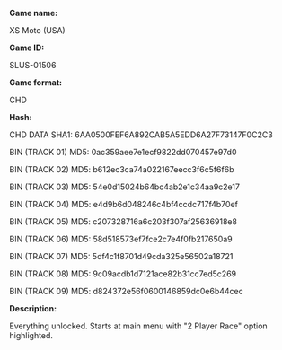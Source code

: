 **Game name:**

XS Moto (USA)

**Game ID:**

SLUS-01506

**Game format:**

CHD

**Hash:**

CHD DATA SHA1: 6AA0500FEF6A892CAB5A5EDD6A27F73147F0C2C3

BIN (TRACK 01) MD5: 0ac359aee7e1ecf9822dd070457e97d0

BIN (TRACK 02) MD5: b612ec3ca74a022167eecc3f6c5f6f6b

BIN (TRACK 03) MD5: 54e0d15024b64bc4ab2e1c34aa9c2e17

BIN (TRACK 04) MD5: e4d9b6d048246c4bf4ccdc717f4b70ef

BIN (TRACK 05) MD5: c207328716a6c203f307af25636918e8

BIN (TRACK 06) MD5: 58d518573ef7fce2c7e4f0fb217650a9

BIN (TRACK 07) MD5: 5df4c1f8701d49cda325e56502a18721

BIN (TRACK 08) MD5: 9c09acdb1d7121ace82b31cc7ed5c269

BIN (TRACK 09) MD5: d824372e56f0600146859dc0e6b44cec

**Description:**

Everything unlocked. Starts at main menu with "2 Player Race" option highlighted.